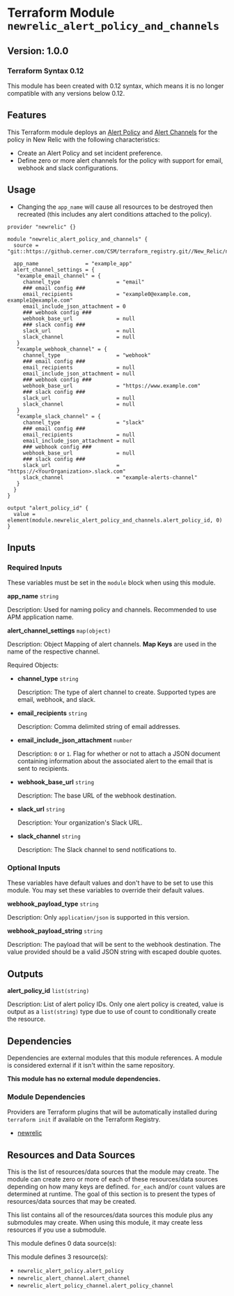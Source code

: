 # Terraform Module `newrelic_alert_policy_and_channels`

## Version: 1.0.0

### Terraform Syntax 0.12

This module has been created with 0.12 syntax, which means it is no longer compatible with any versions below 0.12.

## Features

This Terraform module deploys an [Alert Policy](https://docs.newrelic.com/docs/alerts/new-relic-alerts/alert-policies "New Relic Documentation") and [Alert Channels](https://docs.newrelic.com/docs/alerts/new-relic-alerts/notifications "New Relic Documentation") for the policy in New Relic with the following characteristics:

* Create an Alert Policy and set incident preference.
* Define zero or more alert channels for the policy with support for email, webhook and slack configurations.

## Usage

* Changing the `app_name` will cause all resources to be destroyed then recreated (this includes any alert conditions attached to the policy).

```hcl
provider "newrelic" {}

module "newrelic_alert_policy_and_channels" {
  source = "git::https://github.cerner.com/CSM/terraform_registry.git//New_Relic/newrelic_alert_policy_and_channels/v1.0.0"

  app_name               = "example_app"
  alert_channel_settings = {
   "example_email_channel" = {
     channel_type                  = "email"
     ### email config ###
     email_recipients              = "example0@example.com, example1@example.com"
     email_include_json_attachment = 0
     ### webhook config ###
     webhook_base_url              = null
     ### slack config ###
     slack_url                     = null
     slack_channel                 = null
   }
   "example_webhook_channel" = {
     channel_type                  = "webhook"
     ### email config ###
     email_recipients              = null
     email_include_json_attachment = null
     ### webhook config ###
     webhook_base_url              = "https://www.example.com"
     ### slack config ###
     slack_url                     = null
     slack_channel                 = null
   }
   "example_slack_channel" = {
     channel_type                  = "slack"
     ### email config ###
     email_recipients              = null
     email_include_json_attachment = null
     ### webhook config ###
     webhook_base_url              = null
     ### slack config ###
     slack_url                     = "https://<YourOrganization>.slack.com"
     slack_channel                 = "example-alerts-channel"
   }
  }
}

output "alert_policy_id" {
  value = element(module.newrelic_alert_policy_and_channels.alert_policy_id, 0)
}
```

## Inputs

### Required Inputs

These variables must be set in the `module` block when using this module.

**app_name** `string`

Description: Used for naming policy and channels. Recommended to use APM application name.

**alert_channel_settings** `map(object)`

Description: Object Mapping of alert channels. **Map Keys** are used in the name of the respective channel.

Required Objects:

* **channel_type** `string`

  Description: The type of alert channel to create. Supported types are email, webhook, and slack.

* **email_recipients** `string`

  Description: Comma delimited string of email addresses.

* **email_include_json_attachment** `number`

  Description: `0` or `1`. Flag for whether or not to attach a JSON document containing information about the associated alert to the email that is sent to recipients.

* **webhook_base_url** `string`

  Description: The base URL of the webhook destination.

* **slack_url** `string`

  Description: Your organization's Slack URL.

* **slack_channel** `string`

  Description: The Slack channel to send notifications to.

### Optional Inputs

These variables have default values and don't have to be set to use this module. You may set these variables to override their default values.

**webhook_payload_type** `string`

Description: Only `application/json` is supported in this version.

**webhook_payload_string** `string`

Description: The payload that will be sent to the webhook destination. The value provided should be a valid JSON string with escaped double quotes.

## Outputs

**alert_policy_id** `list(string)`

Description: List of alert policy IDs. Only one alert policy is created, value is output as a `list(string)` type due to use of count to conditionally create the resource.

## Dependencies

Dependencies are external modules that this module references. A module is considered external if it isn't within the same repository.

**This module has no external module dependencies.**

### Module Dependencies

Providers are Terraform plugins that will be automatically installed during `terraform init` if available on the Terraform Registry.

* [newrelic](https://www.terraform.io/docs/providers/newrelic/index.html "Terraform Documentation")

## Resources and Data Sources

This is the list of resources/data sources that the module may create. The module can create zero or more of each of these resources/data sources depending on how many keys are defined. `for_each` and/or `count` values are determined at runtime. The goal of this section is to present the types of resources/data sources that may be created.

This list contains all of the resources/data sources this module plus any submodules may create. When using this module, it may create less resources if you use a submodule.

This module defines 0 data source(s):

This module defines 3 resource(s):

* `newrelic_alert_policy.alert_policy`
* `newrelic_alert_channel.alert_channel`
* `newrelic_alert_policy_channel.alert_policy_channel`
